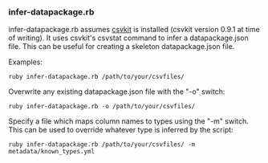 
### infer-datapackage.rb
infer-datapackage.rb assumes [csvkit](https://csvkit.readthedocs.org) is
installed (csvkit version 0.9.1 at time of writing). It uses csvkit's csvstat
command to infer a datapackage.json file. This can be useful for creating a
skeleton datapackage.json file.

Examples:

`ruby infer-datapackage.rb /path/to/your/csvfiles/`

Overwrite any existing datapackage.json file with the "-o" switch:

`ruby infer-datapackage.rb -o /path/to/your/csvfiles/`

Specify a file which maps column names to types using the "-m" switch. This can
be used to override whatever type is inferred by the script:

`ruby infer-datapackage.rb /path/to/your/csvfiles/ -m metadata/known_types.yml`
